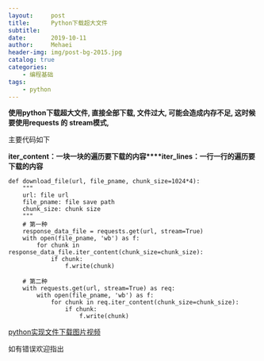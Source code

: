 ```yaml
---
layout:     post
title:      Python下载超大文件
subtitle:   
date:       2019-10-11
author:     Mehaei
header-img: img/post-bg-2015.jpg
catalog: true
categories:
    - 编程基础
tags:
    - python
---
```

**使用python下载超大文件, 直接全部下载, 文件过大, 可能会造成内存不足, 这时候要使用requests 的 stream模式,**

主要代码如下

**iter_content：一块一块的遍历要下载的内容****iter_lines：一行一行的遍历要下载的内容**

```
def download_file(url, file_pname, chunk_size=1024*4):
    """
    url: file url
    file_pname: file save path
    chunk_size: chunk size
    """
    # 第一种
    response_data_file = requests.get(url, stream=True)
    with open(file_pname, 'wb') as f:
        for chunk in response_data_file.iter_content(chunk_size=chunk_size):
            if chunk:
                f.write(chunk)

    # 第二种
    with requests.get(url, stream=True) as req:
        with open(file_pname, 'wb') as f:
            for chunk in req.iter_content(chunk_size=chunk_size):
                if chunk:
                    f.write(chunk)
```

[python实现文件下载图片视频](https://www.cnblogs.com/mswei/p/9325273.html)

如有错误欢迎指出
